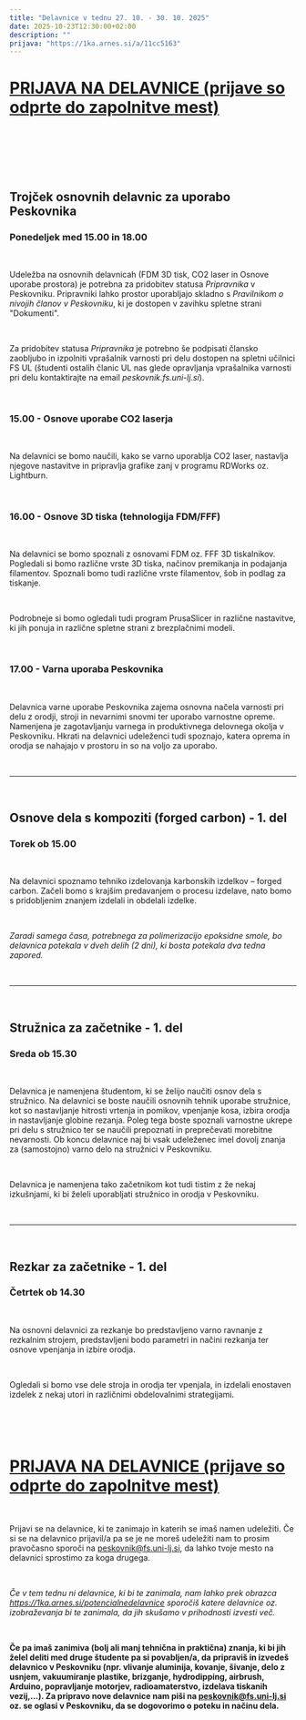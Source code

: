 ```yaml
---
title: "Delavnice v tednu 27. 10. - 30. 10. 2025"
date: 2025-10-23T12:30:00+02:00
description: ""
prijava: "https://1ka.arnes.si/a/11cc5163"
---
```


# [PRIJAVA NA DELAVNICE (prijave so odprte do zapolnitve mest)](https://1ka.arnes.si/a/11cc5163)

&nbsp;

&nbsp;

&nbsp;



## Trojček osnovnih delavnic za uporabo Peskovnika

### Ponedeljek med 15.00 in 18.00


&nbsp;

Udeležba na osnovnih delavnicah (FDM 3D tisk, CO2 laser in Osnove uporabe prostora) je potrebna za pridobitev statusa _Pripravnika_ v Peskovniku. Pripravniki lahko prostor uporabljajo skladno s _Pravilnikom o nivojih članov v Peskovniku_, ki je dostopen v zavihku spletne strani "Dokumenti".  

&nbsp;

Za pridobitev statusa _Pripravnika_ je potrebno še podpisati člansko zaobljubo in izpolniti vprašalnik varnosti pri delu dostopen na spletni učilnici FS UL (študenti ostalih članic UL nas glede opravljanja vprašalnika varnosti pri delu kontaktirajte na email *peskovnik.fs.uni-lj.si*). 

&nbsp;

### 15.00 - Osnove uporabe CO2 laserja

&nbsp;

Na delavnici se bomo naučili, kako se varno uporablja CO2 laser, nastavlja njegove nastavitve in pripravlja grafike zanj v programu RDWorks oz. Lightburn. 

&nbsp;

### 16.00 - Osnove 3D tiska (tehnologija FDM/FFF)

&nbsp;

Na delavnici se bomo spoznali z osnovami FDM oz. FFF 3D tiskalnikov. Pogledali si bomo različne vrste 3D tiska, načinov premikanja in podajanja filamentov. Spoznali bomo tudi različne vrste filamentov, šob in podlag za tiskanje.

&nbsp;

Podrobneje si bomo ogledali  tudi program PrusaSlicer in različne nastavitve, ki jih ponuja in različne spletne strani z brezplačnimi modeli. 

&nbsp;

### 17.00 - Varna uporaba Peskovnika

&nbsp;

Delavnica varne uporabe Peskovnika zajema osnovna načela varnosti pri delu z orodji, stroji in nevarnimi snovmi ter uporabo varnostne opreme. Namenjena je zagotavljanju varnega in produktivnega delovnega okolja v Peskovniku. Hkrati na delavnici udeleženci tudi spoznajo, katera oprema in orodja se nahajajo v prostoru in so na voljo za uporabo. 

&nbsp;


---


&nbsp;

## Osnove dela s kompoziti (forged carbon) - 1. del
### Torek ob 15.00

&nbsp;

Na delavnici spoznamo tehniko izdelovanja karbonskih izdelkov – forged carbon. Začeli bomo s krajšim predavanjem o procesu izdelave, nato bomo s pridobljenim znanjem izdelali in obdelali izdelke. 

&nbsp;

*Zaradi samega časa, potrebnega za polimerizacijo epoksidne smole, bo delavnica potekala v dveh delih (2 dni), ki bosta potekala dva tedna zapored.*

&nbsp;


---


&nbsp;

## Stružnica za začetnike - 1. del

### Sreda ob 15.30

&nbsp;

Delavnica je namenjena študentom, ki se želijo naučiti osnov dela s stružnico. Na delavnici se boste naučili osnovnih tehnik uporabe stružnice, kot so nastavljanje hitrosti vrtenja in pomikov, vpenjanje kosa, izbira orodja in nastavljanje globine rezanja. Poleg tega boste spoznali varnostne ukrepe pri delu s stružnico ter se naučili prepoznati in preprečevati morebitne nevarnosti. Ob koncu delavnice naj bi vsak udeleženec imel dovolj znanja za (samostojno) varno delo na stružnici v Peskovniku.

&nbsp;

Delavnica je namenjena tako začetnikom kot tudi tistim z že nekaj izkušnjami, ki bi želeli uporabljati stružnico in orodja v Peskovniku.
 
&nbsp;


---


&nbsp;

## Rezkar za začetnike - 1. del

### Četrtek ob 14.30

&nbsp;

Na osnovni delavnici za rezkanje bo predstavljeno varno ravnanje z rezkalnim strojem, predstavljeni bodo parametri in načini rezkanja ter osnove vpenjanja in izbire orodja. 

&nbsp;

Ogledali si bomo vse dele stroja in orodja ter vpenjala, in izdelali enostaven izdelek z nekaj utori in različnimi obdelovalnimi strategijami.

&nbsp;


&nbsp;





# [PRIJAVA NA DELAVNICE (prijave so odprte do zapolnitve mest)](https://1ka.arnes.si/a/11cc5163)

&nbsp;

Prijavi se na delavnice, ki te zanimajo in katerih se imaš namen udeležiti.
Če si se na delavnico prijavil/a pa se je ne moreš udeležiti nam to prosim pravočasno sporoči na [peskovnik@fs.uni-lj.si](mailto:peskovnik@fs.uni-lj.si), da lahko tvoje mesto na delavnici sprostimo za koga drugega.

&nbsp;

*Če v tem tednu ni delavnice, ki bi te zanimala, nam lahko prek obrazca https://1ka.arnes.si/potencialnedelavnice sporočiš katere delavnice oz. izobraževanja bi te zanimala, da jih skušamo v prihodnosti izvesti več.*

&nbsp;

**Če pa imaš zanimiva (bolj ali manj tehnična in praktična) znanja, ki bi jih želel deliti med druge študente pa si povabljen/a, da pripraviš in izvedeš delavnico v Peskovniku (npr. vlivanje aluminija, kovanje, šivanje, delo z usnjem, vakuumiranje plastike, brizganje, hydrodipping, airbrush, Arduino, popravljanje motorjev, radioamaterstvo, izdelava tiskanih vezij,...). Za pripravo nove delavnice nam piši na [peskovnik@fs.uni-lj.si](mailto:peskovnik@fs.uni-lj.si) oz. se oglasi v Peskovniku, da se dogovorimo o poteku in načinu dela.**


